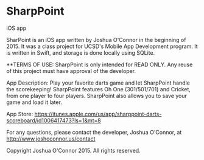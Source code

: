 # SharpPoint
iOS app

SharPoint is an iOS app written by Joshua O'Connor in the beginning of 2015.  It was a class project for UCSD's Mobile App Development program.  It is written in Swift, and storage is done locally using SQLite.

**TERMS OF USE: SharpPoint is only intended for READ ONLY. Any reuse of this project must have approval of the developer.

App Description:
Play your favorite darts game and let SharpPoint handle the scorekeeping! SharpPoint features Oh One (301/501/701) and Cricket, from one player to four players. SharpPoint also allows you to save your game and load it later.

App Store: https://itunes.apple.com/us/app/sharppoint-darts-scoreboard/id1006417473?ls=1&mt=8

For any questions, please contact the developer, Joshua O'Connor, at http://www.joshoconnor.us/contact

Copyright Joshua O'Connor 2015.  All rights reserved.
